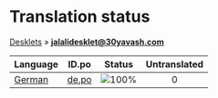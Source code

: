 # Translation status
[Desklets](../../README.md) &#187; **jalalidesklet@30yavash.com**

Language | ID.po | Status | Untranslated
---------|:--:|:------:|:-----------:
[German](../../language-status/de.md) | [de.po](po/de.po) | ![100%](http://progressed.io/bar/100) | 0
